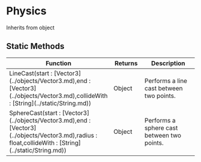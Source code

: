# Physics
Inherits from object
## Static Methods
<table>
<colgroup><col style="width: 30%"/>
<col style="width: 20%"/>
<col style="width: 50%"/>
</colgroup>
<thead>
<tr>
<th>Function</th>
<th>Returns</th>
<th>Description</th>
</tr>
</thead>
<tbody>
<tr>
<td>LineCast(start : [Vector3](../objects/Vector3.md),end : [Vector3](../objects/Vector3.md),collideWith : [String](../static/String.md))</td>
<td>Object</td>
<td>Performs a line cast between two points.</td>
</tr>
<tr>
<td>SphereCast(start : [Vector3](../objects/Vector3.md),end : [Vector3](../objects/Vector3.md),radius : float,collideWith : [String](../static/String.md))</td>
<td>Object</td>
<td>Performs a sphere cast between two points.</td>
</tr>
</tbody>
</table>
